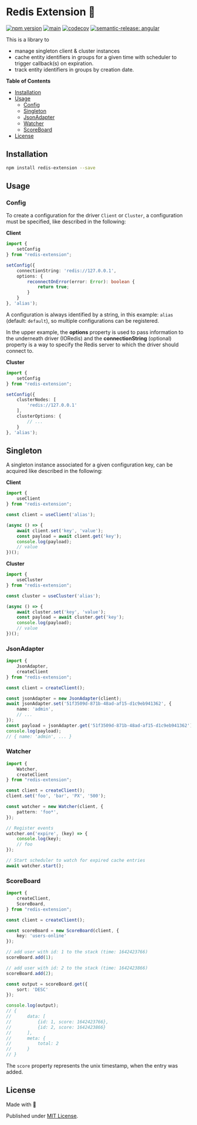 # Redis Extension 🍬

[![npm version](https://badge.fury.io/js/redis-extension.svg)](https://badge.fury.io/js/redis-extension)
[![main](https://github.com/tada5hi/redis-extension/actions/workflows/main.yml/badge.svg)](https://github.com/tada5hi/redis-extension/actions/workflows/main.yml)
[![codecov](https://codecov.io/gh/tada5hi/redis-extension/branch/master/graph/badge.svg?token=0VL41WO0CG)](https://codecov.io/gh/tada5hi/redis-extension)
[![semantic-release: angular](https://img.shields.io/badge/semantic--release-angular-e10079?logo=semantic-release)](https://github.com/semantic-release/semantic-release)

This is a library to
- manage singleton client & cluster instances
- cache entity identifiers in groups for a given time with scheduler to trigger callback(s) on expiration.
- track entity identifiers in groups by creation date.

**Table of Contents**

- [Installation](#installation)
- [Usage](#usage)
  - [Config](#config)
  - [Singleton](#singleton)
  - [JsonAdapter](#jsonadapter)
  - [Watcher](#watcher)
  - [ScoreBoard](#scoreboard)
- [License](#license)

## Installation

```bash
npm install redis-extension --save
```

## Usage

### Config

To create a configuration for the driver `Client` or `Cluster`, a configuration must be specified,
like described in the following:

**Client**

```typescript
import {
    setConfig
} from "redis-extension";

setConfig({
    connectionString: 'redis://127.0.0.1',
    options: {
        reconnectOnError(error: Error): boolean {
            return true;
        }
    }
}, 'alias');
```

A configuration is always identified by a string, in this example: `alias` (default: `default`),
so multiple configurations can be registered.

In the upper example, the **options** property is used to pass information to the underneath driver (IORedis) and the **connectionString** (optional) property is a way
to specify the Redis server to which the driver should connect to.

**Cluster**

```typescript
import {
    setConfig
} from "redis-extension";

setConfig({
    clusterNodes: [
        'redis://127.0.0.1'
    ],
    clusterOptions: {
        // ...
    }
}, 'alias');
```

## Singleton

A singleton instance associated for a given configuration key,
can be acquired like described in the following:

**Client**
```typescript
import {
    useClient
} from "redis-extension";

const client = useClient('alias');

(async () => {
    await client.set('key', 'value');
    const payload = await client.get('key');
    console.log(payload);
    // value
})();
```

**Cluster**
```typescript
import {
    useCluster
} from "redis-extension";

const cluster = useCluster('alias');

(async () => {
    await cluster.set('key', 'value');
    const payload = await cluster.get('key');
    console.log(payload);
    // value
})();
```

### JsonAdapter

```typescript
import {
    JsonAdapter,
    createClient
} from "redis-extension";

const client = createClient();

const jsonAdapter = new JsonAdapter(client);
await jsonAdapter.set('51f3509d-871b-48ad-af15-d1c9eb941362', {
    name: 'admin',
    // ...
});
const payload = jsonAdapter.get('51f3509d-871b-48ad-af15-d1c9eb941362');
console.log(payload);
// { name: 'admin', ... }
```

### Watcher

```typescript
import {
    Watcher,
    createClient
} from "redis-extension";

const client = createClient();
client.set('foo', 'bar', 'PX', '500');

const watcher = new Watcher(client, {
    pattern: 'foo*',
});

// Register events
watcher.on('expire', (key) => {
    console.log(key);
    // foo
});

// Start scheduler to watch for expired cache entries
await watcher.start();
```

### ScoreBoard

```typescript
import {
    createClient,
    ScoreBoard,
} from "redis-extension";

const client = createClient();

const scoreBoard = new ScoreBoard(client, {
    key: 'users-online'
});

// add user with id: 1 to the stack (time: 1642423766)
scoreBoard.add(1);

// add user with id: 2 to the stack (time: 1642423866)
scoreBoard.add(2);

const output = scoreBoard.get({
    sort: 'DESC'
});

console.log(output);
// {
//      data: [
//          {id: 1, score: 1642423766},
//          {id: 2, score: 1642423866}
//      ],
//      meta: {
//          total: 2
//      }
// }

```

The `score` property represents the unix timestamp, when the entry was added.

## License

Made with 💚

Published under [MIT License](./LICENSE).
